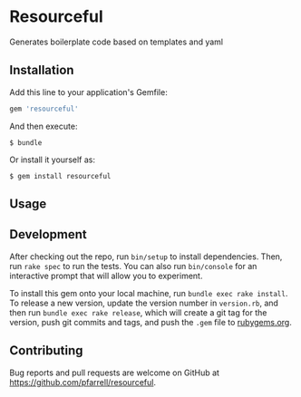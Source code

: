 # Resourceful

Generates boilerplate code based on templates and yaml

## Installation

Add this line to your application's Gemfile:

```ruby
gem 'resourceful'
```

And then execute:

    $ bundle

Or install it yourself as:

    $ gem install resourceful

## Usage


## Development

After checking out the repo, run `bin/setup` to install dependencies. Then, run `rake spec` to run the tests. You can also run `bin/console` for an interactive prompt that will allow you to experiment.

To install this gem onto your local machine, run `bundle exec rake install`. To release a new version, update the version number in `version.rb`, and then run `bundle exec rake release`, which will create a git tag for the version, push git commits and tags, and push the `.gem` file to [rubygems.org](https://rubygems.org).

## Contributing

Bug reports and pull requests are welcome on GitHub at https://github.com/pfarrell/resourceful.
